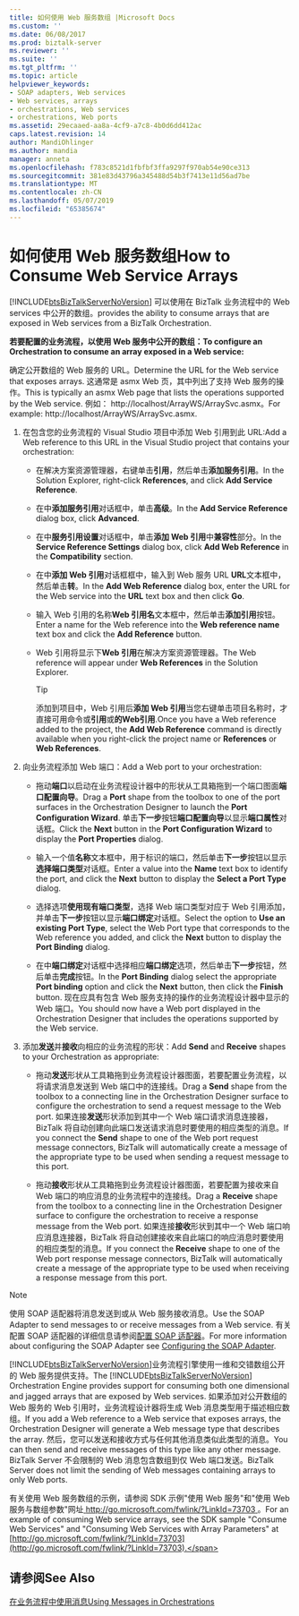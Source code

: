 ```yaml
---
title: 如何使用 Web 服务数组 |Microsoft Docs
ms.custom: ''
ms.date: 06/08/2017
ms.prod: biztalk-server
ms.reviewer: ''
ms.suite: ''
ms.tgt_pltfrm: ''
ms.topic: article
helpviewer_keywords:
- SOAP adapters, Web services
- Web services, arrays
- orchestrations, Web services
- orchestrations, Web ports
ms.assetid: 29ecaaed-aa8a-4cf9-a7c8-4b0d6dd412ac
caps.latest.revision: 14
author: MandiOhlinger
ms.author: mandia
manager: anneta
ms.openlocfilehash: f783c8521d1fbfbf3ffa9297f970ab54e90ce313
ms.sourcegitcommit: 381e83d43796a345488d54b3f7413e11d56ad7be
ms.translationtype: MT
ms.contentlocale: zh-CN
ms.lasthandoff: 05/07/2019
ms.locfileid: "65385674"
---
```

# <a name="how-to-consume-web-service-arrays"></a><span data-ttu-id="34676-102">如何使用 Web 服务数组</span><span class="sxs-lookup"><span data-stu-id="34676-102">How to Consume Web Service Arrays</span></span>
[!INCLUDE[btsBizTalkServerNoVersion](../includes/btsbiztalkservernoversion-md.md)] <span data-ttu-id="34676-103">可以使用在 BizTalk 业务流程中的 Web services 中公开的数组。</span><span class="sxs-lookup"><span data-stu-id="34676-103">provides the ability to consume arrays that are exposed in Web services from a BizTalk Orchestration.</span></span>  
  
 <span data-ttu-id="34676-104">**若要配置的业务流程，以使用 Web 服务中公开的数组：**</span><span class="sxs-lookup"><span data-stu-id="34676-104">**To configure an Orchestration to consume an array exposed in a Web service:**</span></span>  
  
 <span data-ttu-id="34676-105">确定公开数组的 Web 服务的 URL。</span><span class="sxs-lookup"><span data-stu-id="34676-105">Determine the URL for the Web service that exposes arrays.</span></span> <span data-ttu-id="34676-106">这通常是 asmx Web 页，其中列出了支持 Web 服务的操作。</span><span class="sxs-lookup"><span data-stu-id="34676-106">This is typically an asmx Web page that lists the operations supported by the Web service.</span></span> <span data-ttu-id="34676-107">例如： http://localhost/ArrayWS/ArraySvc.asmx。</span><span class="sxs-lookup"><span data-stu-id="34676-107">For example: http://localhost/ArrayWS/ArraySvc.asmx.</span></span>  
  
1.  <span data-ttu-id="34676-108">在包含您的业务流程的 Visual Studio 项目中添加 Web 引用到此 URL:</span><span class="sxs-lookup"><span data-stu-id="34676-108">Add a Web reference to this URL in the Visual Studio project that contains your orchestration:</span></span>  
  
    -   <span data-ttu-id="34676-109">在解决方案资源管理器，右键单击**引用**，然后单击**添加服务引用**。</span><span class="sxs-lookup"><span data-stu-id="34676-109">In the Solution Explorer, right-click **References**, and click **Add Service Reference**.</span></span>  
  
    -   <span data-ttu-id="34676-110">在中**添加服务引用**对话框中，单击**高级**。</span><span class="sxs-lookup"><span data-stu-id="34676-110">In the **Add Service Reference** dialog box, click **Advanced**.</span></span>  
  
    -   <span data-ttu-id="34676-111">在中**服务引用设置**对话框中，单击**添加 Web 引用**中**兼容性**部分。</span><span class="sxs-lookup"><span data-stu-id="34676-111">In the **Service Reference Settings** dialog box, click **Add Web Reference** in the **Compatibility** section.</span></span>  
  
    -   <span data-ttu-id="34676-112">在中**添加 Web 引用**对话框框中，输入到 Web 服务 URL **URL**文本框中，然后单击**转**。</span><span class="sxs-lookup"><span data-stu-id="34676-112">In the **Add Web Reference** dialog box, enter the URL for the Web service into the **URL** text box and then click **Go**.</span></span>  
  
    -   <span data-ttu-id="34676-113">输入 Web 引用的名称**Web 引用名**文本框中，然后单击**添加引用**按钮。</span><span class="sxs-lookup"><span data-stu-id="34676-113">Enter a name for the Web reference into the **Web reference name** text box and click the **Add Reference** button.</span></span>  
  
    -   <span data-ttu-id="34676-114">Web 引用将显示下**Web 引用**在解决方案资源管理器。</span><span class="sxs-lookup"><span data-stu-id="34676-114">The Web reference will appear under **Web References** in the Solution Explorer.</span></span>  
  
        > [!TIP]
        >  <span data-ttu-id="34676-115">添加到项目中，Web 引用后**添加 Web 引用**当您右键单击项目名称时，才直接可用命令或**引用**或**的Web引用**.</span><span class="sxs-lookup"><span data-stu-id="34676-115">Once you have a Web reference added to the project, the **Add Web Reference** command is directly available when you right-click the project name or **References** or **Web References**.</span></span>  
  
2.  <span data-ttu-id="34676-116">向业务流程添加 Web 端口：</span><span class="sxs-lookup"><span data-stu-id="34676-116">Add a Web port to your orchestration:</span></span>  
  
    -   <span data-ttu-id="34676-117">拖动**端口**以启动在业务流程设计器中的形状从工具箱拖到一个端口图面**端口配置向导**。</span><span class="sxs-lookup"><span data-stu-id="34676-117">Drag a **Port** shape from the toolbox to one of the port surfaces in the Orchestration Designer to launch the **Port Configuration Wizard**.</span></span> <span data-ttu-id="34676-118">单击**下一步**按钮**端口配置向导**以显示**端口属性**对话框。</span><span class="sxs-lookup"><span data-stu-id="34676-118">Click the **Next** button in the **Port Configuration Wizard** to display the **Port Properties** dialog.</span></span>  
  
    -   <span data-ttu-id="34676-119">输入一个值**名称**文本框中，用于标识的端口，然后单击**下一步**按钮以显示**选择端口类型**对话框。</span><span class="sxs-lookup"><span data-stu-id="34676-119">Enter a value into the **Name** text box to identify the port, and click the **Next** button to display the **Select a Port Type** dialog.</span></span>  
  
    -   <span data-ttu-id="34676-120">选择选项**使用现有端口类型**，选择 Web 端口类型对应于 Web 引用添加，并单击**下一步**按钮以显示**端口绑定**对话框。</span><span class="sxs-lookup"><span data-stu-id="34676-120">Select the option to **Use an existing Port Type**, select the Web Port type that corresponds to the Web reference you added, and click the **Next** button to display the **Port Binding** dialog.</span></span>  
  
    -   <span data-ttu-id="34676-121">在中**端口绑定**对话框中选择相应**端口绑定**选项，然后单击**下一步**按钮，然后单击**完成**按钮。</span><span class="sxs-lookup"><span data-stu-id="34676-121">In the **Port Binding** dialog select the appropriate **Port binding** option and click the **Next** button, then click the **Finish** button.</span></span> <span data-ttu-id="34676-122">现在应具有包含 Web 服务支持的操作的业务流程设计器中显示的 Web 端口。</span><span class="sxs-lookup"><span data-stu-id="34676-122">You should now have a Web port displayed in the Orchestration Designer that includes the operations supported by the Web service.</span></span>  
  
3.  <span data-ttu-id="34676-123">添加**发送**并**接收**向相应的业务流程的形状：</span><span class="sxs-lookup"><span data-stu-id="34676-123">Add **Send** and **Receive** shapes to your Orchestration as appropriate:</span></span>  
  
    -   <span data-ttu-id="34676-124">拖动**发送**形状从工具箱拖到业务流程设计器图面，若要配置业务流程，以将请求消息发送到 Web 端口中的连接线。</span><span class="sxs-lookup"><span data-stu-id="34676-124">Drag a **Send** shape from the toolbox to a connecting line in the Orchestration Designer surface to configure the orchestration to send a request message to the Web port.</span></span> <span data-ttu-id="34676-125">如果连接**发送**形状添加到其中一个 Web 端口请求消息连接器，BizTalk 将自动创建向此端口发送请求消息时要使用的相应类型的消息。</span><span class="sxs-lookup"><span data-stu-id="34676-125">If you connect the **Send** shape to one of the Web port request message connectors, BizTalk will automatically create a message of the appropriate type to be used when sending a request message to this port.</span></span>  
  
    -   <span data-ttu-id="34676-126">拖动**接收**形状从工具箱拖到业务流程设计器图面，若要配置为接收来自 Web 端口的响应消息的业务流程中的连接线。</span><span class="sxs-lookup"><span data-stu-id="34676-126">Drag a **Receive** shape from the toolbox to a connecting line in the Orchestration Designer surface to configure the orchestration to receive a response message from the Web port.</span></span> <span data-ttu-id="34676-127">如果连接**接收**形状到其中一个 Web 端口响应消息连接器，BizTalk 将自动创建接收来自此端口的响应消息时要使用的相应类型的消息。</span><span class="sxs-lookup"><span data-stu-id="34676-127">If you connect the **Receive** shape to one of the Web port response message connectors, BizTalk will automatically create a message of the appropriate type to be used when receiving a response message from this port.</span></span>  
  
> [!NOTE]
>  <span data-ttu-id="34676-128">使用 SOAP 适配器将消息发送到或从 Web 服务接收消息。</span><span class="sxs-lookup"><span data-stu-id="34676-128">Use the SOAP Adapter to send messages to or receive messages from a Web service.</span></span> <span data-ttu-id="34676-129">有关配置 SOAP 适配器的详细信息请参阅[配置 SOAP 适配器](../core/configuring-the-soap-adapter.md)。</span><span class="sxs-lookup"><span data-stu-id="34676-129">For more information about configuring the SOAP Adapter see [Configuring the SOAP Adapter](../core/configuring-the-soap-adapter.md).</span></span>  
  
 <span data-ttu-id="34676-130">[!INCLUDE[btsBizTalkServerNoVersion](../includes/btsbiztalkservernoversion-md.md)]业务流程引擎使用一维和交错数组公开的 Web 服务提供支持。</span><span class="sxs-lookup"><span data-stu-id="34676-130">The [!INCLUDE[btsBizTalkServerNoVersion](../includes/btsbiztalkservernoversion-md.md)] Orchestration Engine provides support for consuming both one dimensional and jagged arrays that are exposed by Web services.</span></span> <span data-ttu-id="34676-131">如果添加对公开数组的 Web 服务的 Web 引用时，业务流程设计器将生成 Web 消息类型用于描述相应数组。</span><span class="sxs-lookup"><span data-stu-id="34676-131">If you add a Web reference to a Web service that exposes arrays, the Orchestration Designer will generate a Web message type that describes the array.</span></span> <span data-ttu-id="34676-132">然后，您可以发送和接收方式与任何其他消息类似此类型的消息。</span><span class="sxs-lookup"><span data-stu-id="34676-132">You can then send and receive messages of this type like any other message.</span></span> <span data-ttu-id="34676-133">BizTalk Server 不会限制的 Web 消息包含数组到仅 Web 端口发送。</span><span class="sxs-lookup"><span data-stu-id="34676-133">BizTalk Server does not limit the sending of Web messages containing arrays to only Web ports.</span></span>  
  
 <span data-ttu-id="34676-134">有关使用 Web 服务数组的示例，请参阅 SDK 示例"使用 Web 服务"和"使用 Web 服务与数组参数"网址[ http://go.microsoft.com/fwlink/?LinkId=73703 ](http://go.microsoft.com/fwlink/?LinkId=73703)。</span><span class="sxs-lookup"><span data-stu-id="34676-134">For an example of consuming Web service arrays, see the SDK sample "Consume Web Services" and "Consuming Web Services with Array Parameters" at [http://go.microsoft.com/fwlink/?LinkId=73703](http://go.microsoft.com/fwlink/?LinkId=73703).</span></span>  
  
## <a name="see-also"></a><span data-ttu-id="34676-135">请参阅</span><span class="sxs-lookup"><span data-stu-id="34676-135">See Also</span></span>  
 [<span data-ttu-id="34676-136">在业务流程中使用消息</span><span class="sxs-lookup"><span data-stu-id="34676-136">Using Messages in Orchestrations</span></span>](../core/using-messages-in-orchestrations.md)